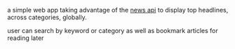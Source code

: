 a simple web app taking advantage of the [news api]([url](https://newsapi.org/)) to display top headlines, across categories, globally.

user can search by keyword or category as well as bookmark articles for reading later
